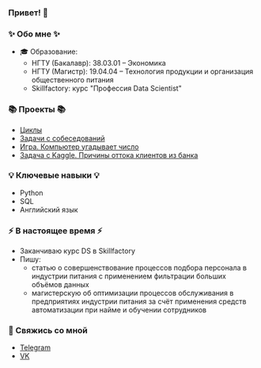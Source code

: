 ### Привет! 👋

### ✨ Обо мне ✨ 

* 🎓 Образование:
  - НГТУ (Бакалавр): 38.03.01 – Экономика
  - НГТУ (Магистр): 19.04.04 – Технология продукции и организация общественного питания
  - Skillfactory: курс "Профессия Data Scientist"

### 📚 Проекты 📚
  - [Циклы](https://github.com/kjottboller/data_science/blob/master/%D0%97%D0%B0%D0%B4%D0%B0%D0%BD%D0%B8%D0%B5%206.1%20%D0%9C%D0%BE%D0%B4%D1%83%D0%BB%D1%8C%204%20(HW-01)/%D0%A6%D0%B8%D0%BA%D0%BB%D1%8B.ipynb)
  - [Задачи с собеседований](https://github.com/kjottboller/data_science/blob/master/%D0%97%D0%B0%D0%B4%D0%B0%D0%BD%D0%B8%D0%B5%208.1%20%D0%9C%D0%BE%D0%B4%D1%83%D0%BB%D1%8C%206%20(HW-01)/%D0%97%D0%B0%D0%B4%D0%B0%D1%87%D0%B8%20%D1%81%20%D1%81%D0%BE%D0%B1%D0%B5%D1%81%D0%B5%D0%B4%D0%BE%D0%B2%D0%B0%D0%BD%D0%B8%D0%B9.ipynb)
  - [Игра. Компьютер угадывает число](https://github.com/kjottboller/data_science/blob/master/%D0%97%D0%B0%D0%B4%D0%B0%D0%BD%D0%B8%D0%B5%208.1.%20%D0%9C%D0%BE%D0%B4%D1%83%D0%BB%D1%8C%208%20(HW-01)/game_V2.py)
  - [Задача с Kaggle. Причины оттока клиентов из банка](https://github.com/kjottboller/data_science/blob/master/%D0%97%D0%B0%D0%B4%D0%B0%D0%BD%D0%B8%D0%B5%209.11.%20%D0%9C%D0%BE%D0%B4%D1%83%D0%BB%D1%8C%2013%20(HW-01)/Kaggle.ipynb)

### 💡 Ключевые навыки 💡
- Python
- SQL
- Английский язык

### ⚡️ В настоящее время ⚡️
- Заканчиваю курс DS в Skillfactory
- Пишу:
  * статью о совершенствование процессов подбора персонала в индустрии питания с применением фильтрации больших объёмов данных
  * магистерскую об оптимизации процессов обслуживания в предприятиях индустрии питания за счёт применения средств автоматизации при найме и обучении сотрудников
  
### 💬 Свяжись со мной
- [Telegram](https://t.me/kjottboller)
- [VK](https://vk.com/kjottboller)
